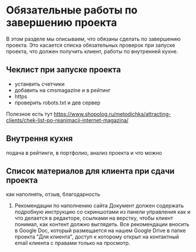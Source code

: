 # Обязательные работы по завершению проекта
В этом разделе мы описываем, что обязаны сделать по завершению проекта. Это касается списка обязательных проверок при запуске проекта, что должен получить клиент, работы по внутренней кухне.

## Чеклист при запуске проекта
* устанвить счетчики
* добавить на cmsmagazine и в рейтинг
* https
* проверить robots.txt  и дев сервер

Полезное есть тут https://www.shopolog.ru/metodichka/attracting-clients/chek-list-po-reanimacii-internet-magazina/

## Внутрення кухня
подача в рейтинги, в портфолио, анализ проекта и что можно

## Список материалов для клиента при сдачи проекта
как наполнять, отзыв, благодарность

1. Рекомендации по наполнению сайта
Документ должен содержать подробную инструкцию со скриншотами из панели управления как и что делается в редакторе, ссылками на верстку, чтобы клиент понимал, как контент должно выглядеть.
Все рекомендации вносить в Google Doc, который размещается на нашем Google Drive в папке проекта "Для клиента", доступ к которому открыт на контактный email клиента с правами только на просмотр.